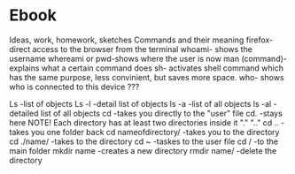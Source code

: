 # Ebook
Ideas, work, homework, sketches
Commands and their meaning
firefox-direct access to the browser from the terminal
whoami- shows the username
whereami or pwd-shows where the user is now
man (command)-explains what a certain command does
sh- activates shell command which has the same purpose, less convinient, but saves more space.
who- shows who is connected to this device ???


Ls -list of objects
Ls -l -detail list of objects
ls -a -list of all objects
ls -al -detailed list of all objects
cd -takes you directly to the "user" file
cd. -stays here
NOTE! Each directory has at least two directories inside it "." ".."
cd .. -takes you one folder back
cd nameofdirectory/ -takes you to the directory
cd ./name/ -takes to the directory
cd ~   -taskes to the user file
cd /   -to the main folder
mkdir name -creates a new directory
rmdir name/ -delete the directory
